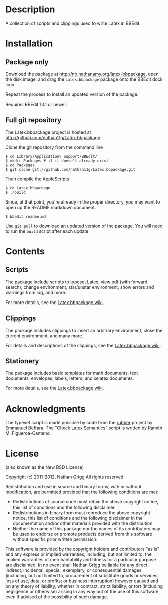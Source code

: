 # Description

A collection of scripts and clippings used to write Latex in BBEdit.

# Installation

## Package only

Download the package at <http://nb.nathanamy.org/latex-bbpackage>, open
the disk image, and drag the `Latex.bbpackage` package onto the BBEdit
dock icon.

Repeat the process to install an updated version of the package.

Requires BBEdit 10.1 or newer.

## Full git repository

The Latex.bbpackage project is hosted at <http://github.com/nathan11g/Latex.bbpackage>.

Clone the git repository from the command line

    $ cd Library/Application\ Support/BBEdit/
    $ mkdir Packages # if it doesn't already exist
    $ cd Packages
    $ git clone git://github.com/nathan11g/Latex.bbpackage.git

Then compile the AppleScripts

    $ cd Latex.bbpackage
    $ ./build

Since, at that point, you're already in the proper directory, you may want to
open up the README markdown document.

	$ bbedit readme.md

Use `git pull` to download an updated version of the package. You will
need to run the `build` script after each update.


# Contents

## Scripts

The package include scripts to typeset Latex, view pdf (with forward search),
change environment, star/unstar environment, show errors and warnings from log,
and more.

For more details, see the [Latex.bbpackage wiki][wiki].

## Clippings

The package includes clippings to insert an arbitrary environment, close the
current environment, and many more.

For details and descriptions of the clippings,
see the [Latex.bbpackage wiki][wiki].

## Stationery

The package includes basic templates for math documents, text documents,
envelopes, labels, letters, and xelatex documents.

For more details, see the [Latex.bbpackage wiki][wiki].


# Acknowledgments

The typeset script is made possible by code from the [rubber][rubber]
project by Emmanuel Beffara. The "Check Latex Semantics" script is written
by Ramón M. Figueroa-Centeno.


# License

(also known as the New BSD License)

Copyright (c) 2011-2012, Nathan Grigg
All rights reserved.

Redistribution and use in source and binary forms, with or without
modification, are permitted provided that the following conditions are met:

* Redistributions of source code must retain the above copyright
  notice, this list of conditions and the following disclaimer.
* Redistributions in binary form must reproduce the above copyright
  notice, this list of conditions and the following disclaimer in the
  documentation and/or other materials provided with the distribution.
* Neither the name of this package nor the
  names of its contributors may be used to endorse or promote products
  derived from this software without specific prior written permission.

This software is provided by the copyright holders and contributors "as is" and
any express or implied warranties, including, but not limited to, the implied
warranties of merchantability and fitness for a particular purpose are
disclaimed. In no event shall Nathan Grigg be liable for any
direct, indirect, incidental, special, exemplary, or consequential damages
(including, but not limited to, procurement of substitute goods or services;
loss of use, data, or profits; or business interruption) however caused and
on any theory of liability, whether in contract, strict liability, or tort
(including negligence or otherwise) arising in any way out of the use of this
software, even if advised of the possibility of such damage.

[rubber]: https://launchpad.net/rubber/
[wiki]: https://github.com/nathan11g/Latex.bbpackage/wiki
